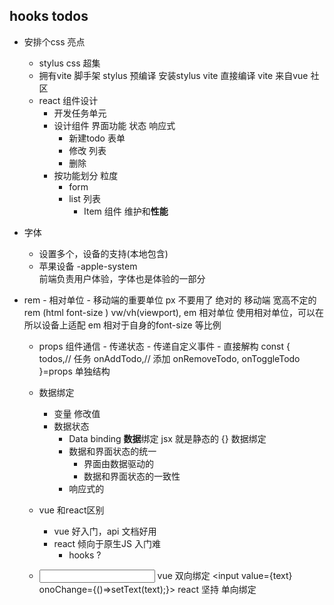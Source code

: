 ## hooks todos

- 安排个css 亮点
    - stylus 
       css 超集
    - 拥有vite 脚手架
       stylus 预编译 安装stylus vite 直接编译
       vite 来自vue 社区 
    - react 组件设计
       - 开发任务单元
       - 设计组件
            界面功能 状态 响应式 
           - 新建todo 表单
           - 修改 列表 
           - 删除 
       - 按功能划分 粒度 
           - form 
           - list 列表
               - Item 组件 维护和**性能** 

- 字体
    - 设置多个，设备的支持(本地包含)
    - 苹果设备  -apple-system  
    前端负责用户体验，字体也是体验的一部分

- rem 
      - 相对单位
      - 移动端的重要单位 px 不要用了 绝对的
         移动端 宽高不定的 rem (html font-size ) vw/vh(viewport), em 相对单位
         使用相对单位，可以在所以设备上适配
         em 相对于自身的font-size 等比例

    - props  组件通信
           - 传递状态
           - 传递自定义事件
           - 直接解构
              const {
                todos,// 任务
                onAddTodo,// 添加
                onRemoveTodo,
                onToggleTodo
              }=props 单独结构
            
    - 数据绑定
      - 变量 修改值
      - 数据状态
          - Data binding **数据**绑定 jsx 就是静态的
          {} 数据绑定 
          - 数据和界面状态的统一
               - 界面由数据驱动的 
               - 数据和界面状态的一致性
          - 响应式的  

    - vue 和react区别
        - vue 好入门，api 文档好用
        - react 倾向于原生JS  入门难
           - hooks ?  
    - <input v-model="text" />  vue 双向绑定
      <input value={text} onoChange={()=>setText(text);}>
      react 坚持 单向绑定
      